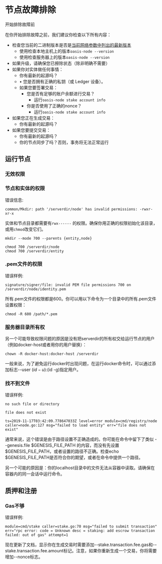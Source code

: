 # 节点故障排除

开始排除故障前

在你开始排除故障之前，我们建议你检查以下所有内容：

- 检查您当前的二进制版本是否是[当前网络参数中列出的最新版本](https://docs.oasis.dev/general/oasis-network/network-parameters)
    - 使用检查本地主机上的版本`oasis-node --version`
    - 使用检查服务器上的版本`oasis-node --version`
- 如果升级，请确保您已擦除状态（除非明确不需要）
- 如果你对实体做任何事情：
    - 你有最新的起源吗？
    - • 您是否拥有正确的私钥（或 Ledger 设备）。
    - 如果您要签署交易：
        - 您是否有足够的账户余额进行交易？
            - 运行`oasis-node stake account info`
        - 你是否使用了正确的nonce？
            - 运行`oasis-node stake account info`
- 如果您正在生成交易：
    - 你有最新的起源吗？
- 如果您要提交交易：
    - 你有最新的起源吗？
    - 你的节点同步了吗？否则，事务将无法正常运行

## 运行节点

### 无效权限

### 节点和实体的权限

错误信息:

```
common/Mkdir: path '/serverdir/node' has invalid permissions: -rwxr-xr-x

```

实体和节点目录都需要有`rwx------` 的权限。确保你用正确的权限初始化该目录，或用`chmod`改变它们。

```
mkdir --mode 700 --parents {entity,node}

```

```
chmod 700 /serverdir/node
chmod 700 /serverdir/entity

```

### .pem文件的权限

错误样例:

```
signature/signer/file: invalid PEM file permissions 700 on /serverdir/node/identity.pem

```

所有.pem文件的权限都是600。你可以用以下命令为一个目录中的所有.pem文件设置权限：

```
chmod -R 600 /path/*.pem

```

### 服务器目录所有权

另一个可能导致权限问题的原因是没有把serverdir的所有权交给运行节点的用户（例如docker-host或者用你的用户替换）：

```
chown -R docker-host:docker-host /serverdir

```

一般来说，为了避免运行docker时出现问题，在运行docker命令时，可以通过添加标志--user $(id -u):$(id -g)指定用户。

### 找不到文件

错误样例:

```
no such file or directory

```

```
file does not exist

```

```
ts=2019-11-17T03:42:09.778647033Z level=error module=cmd/registry/node caller=node.go:127 msg="failed to load entity" err="file does not exist"

```

通常来说，这个错误是由于路径设置不正确造成的。你可能在命令中留下了类似 --genesis.file $GENESIS_FILE_PATH 的内容，而没有先设置 $GENESIS_FILE_PATH，或者设置的路径不正确。检查echo $GENESIS_FILE_PATH是否符合你的期望，或者在命令中提供一个路径。

另一个可能的原因是：你的localhost目录中的文件无法从容器中读取。请确保在容器内的同一会话中运行命令。

## 质押和注册

### Gas不够

错误样例:

```
module=cmd/stake caller=stake.go:70 msg="failed to submit transaction" err="rpc error: code = Unknown desc = staking: add escrow transaction failed: out of gas" attempt=1

```

现在更新了文档，显示你在生成交易时需要添加--stake.transaction.fee.gas和--stake.transaction.fee.amount标记。注意，如果你重新生成一个交易，你将需要增加--nonce标志。